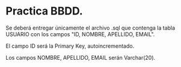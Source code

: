# Practica BBDD.

Se deberá entregar únicamente el archivo .sql que contenga la tabla USUARIO con los campos "ID, NOMBRE, APELLIDO, EMAIL".

El campo ID será la Primary Key, autoincrementado.

Los campos NOMBRE, APELLIDO, EMAIL serán Varchar(20).
